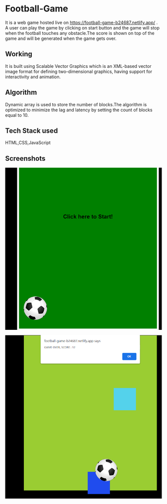 # Football-Game

It is a web game hosted live on https://football-game-b24687.netlify.app/ . A user can play the game by clicking on start button and the game will stop when the football touches any obstacle.The score is shown on top of the game and will be generated when the game gets over.

## Working

It is built using Scalable Vector Graphics which is an XML-based vector image format for defining two-dimensional graphics, having support for interactivity and animation.

## Algorithm

Dynamic array is used to store the number of blocks.The algorithm is optimized to minimize the lag and latency by setting the count of blocks equal to 10.

## Tech Stack used

HTML,CSS,JavaScript

## Screenshots

![screenshot](https://github.com/prabalgautam01/Football-Game/blob/main/football-game.png)

![screenshot](https://github.com/prabalgautam01/Football-Game/blob/main/football-game-2.png)
